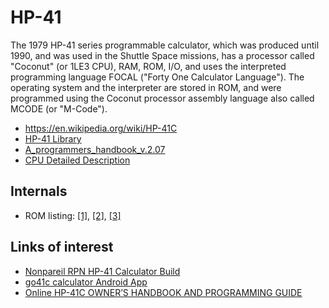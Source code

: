 # HP-41

The 1979 HP-41 series programmable calculator, which was produced until 1990, and was used in the Shuttle Space missions, has a processor called "Coconut" (or 1LE3 CPU), RAM, ROM, I/O, and uses the interpreted programming language FOCAL ("Forty One Calculator Language"). The operating system and the interpreter are stored in ROM, and were programmed using the Coconut processor assembly language also called MCODE (or "M-Code").

* <https://en.wikipedia.org/wiki/HP-41C>
* [HP-41 Library](http://www.hp41.org/LibView.cfm?Command=List&CategoryID=20)
* [A_programmers_handbook_v.2.07](A_programmers_handbook_v.2.07.pdf)
* [CPU Detailed Description](http://www.hp41.org/LibView.cfm?Command=View&ItemID=551)



## Internals

* ROM listing: 
[[1]](VASM_41C.pdf), 
[[2]](VASM_41C.txt), 
[[3]](http://www.hp41.org/LibView.cfm?Command=View&ItemID=304)



## Links of interest

* [Nonpareil RPN HP-41 Calculator Build](https://hackaday.com/2018/07/04/nonpareil-rpn-hp-41-calculator-build/)
* [go41c calculator Android App](https://play.google.com/store/apps/details?id=o2s.emul.hp41c)
* [Online HP-41C OWNER’S HANDBOOK AND PROGRAMMING GUIDE](https://archived.hpcalc.org/greendyk/hp41c-manual/index.html)
